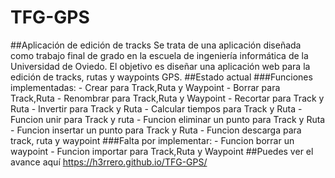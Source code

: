 # TFG-GPS
##Aplicación de edición de tracks
  Se trata de una aplicación diseñada como trabajo final de grado en la escuela de ingeniería informática de la Universidad de Oviedo.
  El objetivo es diseñar una aplicación web para la edición de tracks, rutas y waypoints GPS.
##Estado actual
###Funciones implementadas:
    - Crear para Track,Ruta y Waypoint
    - Borrar para Track,Ruta
    - Renombrar para Track,Ruta y Waypoint
    - Recortar para Track y Ruta
    - Invertir para Track y Ruta
    - Calcular tiempos para Track y Ruta
    - Funcion unir para Track y ruta
    - Funcion eliminar un punto para Track y Ruta
    - Funcion insertar un punto para Track y Ruta
    - Funcion descarga para track, ruta y waypoint
###Falta por implementar:
    - Funcion borrar un waypoint
    - Funcion importar para Track,Ruta y Waypoint
##Puedes ver el avance aquí
  https://h3rrero.github.io/TFG-GPS/
